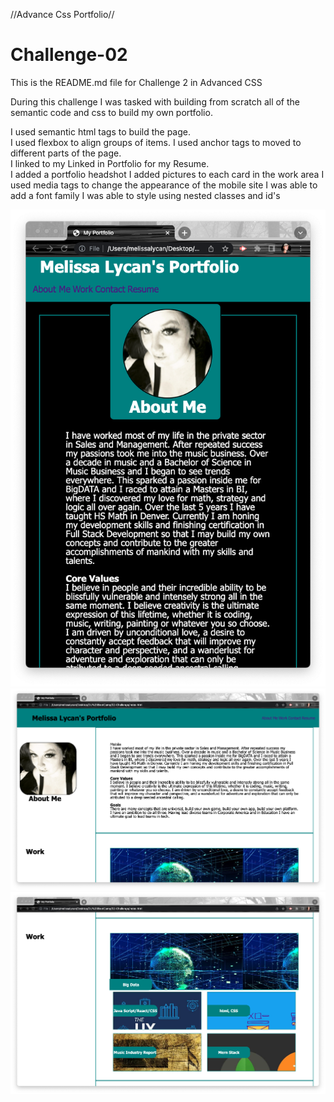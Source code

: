 //Advance Css Portfolio//

# Challenge-02

This is the README.md file for Challenge 2 in Advanced CSS

During this challenge I was tasked with building from scratch all of the semantic code and css to build my own portfolio.

I used semantic html tags to build the page.  
I used flexbox to align groups of items.
I used anchor tags to moved to different parts of the page.  
I linked to my Linked in Portfolio for my Resume.  
I added a portfolio headshot
I added pictures to each card in the work area
I used media tags to change the appearance of the mobile site
I was able to add a font family
I was able to style using nested classes and id's

![x](./assets/images/ScreenShot-1.png)
![x](./assets/images/ScreenShot-2.png)
![x](./assets/images/ScreenShot-3.png)
